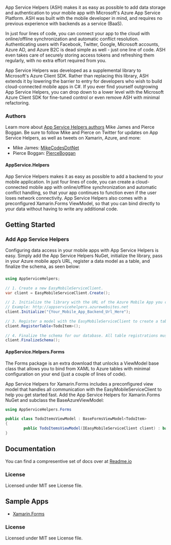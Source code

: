App Service Helpers (ASH) makes it as easy as possible to add data storage and authentication to your mobile app with Microsoft's Azure App Service Platform. ASH was built with the mobile developer in mind, and requires no previous experience with backends as a service (BaaS).

In just four lines of code, you can connect your app to the cloud with online/offline synchronization and automatic conflict resolution. Authenticating users with Facebook, Twitter, Google, Microsoft accounts, Azure AD, and Azure B2C is dead simple as well - just one line of code. ASH even takes care of securely storing access tokens and refreshing them regularly, with no extra effort required from you.

App Service Helpers was developed as a supplemental library to Microsoft's Azure Client SDK. Rather than replacing this library, ASH extends it by lowering the barrier to entry for developers who wish to build cloud-connected mobile apps in C#. If you ever find yourself outgrowing App Service Helpers, you can drop down to a lower level with the Microsoft Azure Client SDK for fine-tuned control or even remove ASH with minimal refactoring.

### Authors
Learn more about [App Service Helpers authors](https://ashlibrary.readme.io/docs/about#section-authors) Mike James and Pierce Boggan. Be sure to follow Mike and Pierce on Twitter for updates on App Service Helpers, as well as tweets on Xamarin, Azure, and more:

* Mike James: [MikeCodesDotNet](https://twitter.com/mikecodesdotnet)
* Pierce Boggan: [PierceBoggan](https://twitter.com/pierceboggan)

#### AppService.Helpers
App Service Helpers makes it as easy as possible to add a backend to your mobile application. In just four lines of code, you can create a cloud-connected mobile app with online/offline synchronization and automatic conflict handling, so that your app continues to function even if the user loses network connectivity. App Service Helpers also comes with a preconfigured Xamarin.Forms ViewModel, so that you can bind directly to your data without having to write any additional code.

## Getting Started
### Add App Service Helpers
Configuring data access in your mobile apps with App Service Helpers is easy. Simply add the App Service Helpers NuGet, initialize the library, pass in your Azure mobile app’s URL, register a data model as a table, and finalize the schema, as seen below:
###
```c#
using AppServiceHelpers;
 
// 1. Create a new EasyMobileServiceClient.
var client = EasyMobileServiceClient.Create();
 
// 2. Initialize the library with the URL of the Azure Mobile App you created in Step #1.
// Example: http://appservicehelpers.azurewebsites.net
client.Initialize("{Your_Mobile_App_Backend_Url_Here");
 
// 3. Register a model with the EasyMobileServiceClient to create a table.
client.RegisterTable<TodoItem>();
 
// 4. Finalize the schema for our database. All table registrations must be done before this step.
client.FinalizeSchema();
```
#### AppService.Helpers.Forms
The Forms package is an extra download that unlocks a ViewModel base class that allows you to bind from XAML to Azure tables with minimal configuration on your end (just a couple of lines of code). 

App Service Helpers for Xamarin.Forms includes a preconfigured view model that handles all communication with the EasyMobileServiceClient to help you get started fast. Add the App Service Helpers for Xamarin.Forms NuGet and subclass the BaseAzureViewModel:

```c#
using AppServiceHelpers.Forms
 
public class TodoItemsViewModel : BaseFormsViewModel<TodoItem>
{
        public TodoItemsViewModel(IEasyMobileServiceClient client) : base (client) { }
}
```
## Documentation
You can find a compresentive set of docs over at [Readme.io](https://ashlibrary.readme.io/docs)

### License
Licensed under MIT see License file.
## Sample Apps

* [Xamarin.Forms](https://github.com/MikeCodesDotNet/Azure.Mobile/tree/forms-sample/Samples/Xamarin.Forms)

### License
Licensed under MIT see License file.
